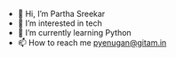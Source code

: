 - 👋 Hi, I’m Partha Sreekar
- 👀 I’m interested in tech
- 🌱 I’m currently learning Python
- 📫 How to reach me pyenugan@gitam.in

